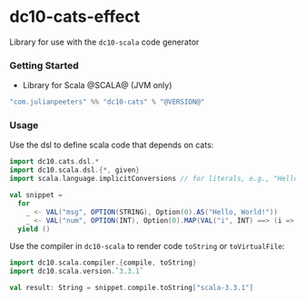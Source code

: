 # dc10-cats-effect
Library for use with the `dc10-scala` code generator

### Getting Started
 - Library for Scala @SCALA@ (JVM only)

```scala
"com.julianpeeters" %% "dc10-cats" % "@VERSION@"
```

### Usage

Use the dsl to define scala code that depends on cats:

```scala mdoc
import dc10.cats.dsl.*
import dc10.scala.dsl.{*, given}
import scala.language.implicitConversions // for literals, e.g., "Hello, World!"

val snippet =
  for
    _ <- VAL("msg", OPTION(STRING), Option(0).AS("Hello, World!"))
    _ <- VAL("num", OPTION(INT), Option(0).MAP(VAL("i", INT) ==> (i => i)))
  yield ()
```

Use the compiler in `dc10-scala` to render code `toString` or `toVirtualFile`:

```scala mdoc
import dc10.scala.compiler.{compile, toString}
import dc10.scala.version.`3.3.1`

val result: String = snippet.compile.toString["scala-3.3.1"]
```